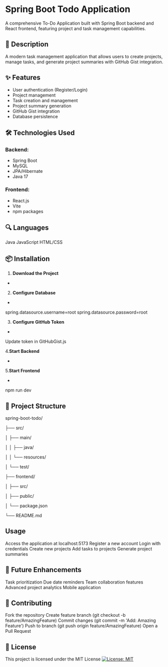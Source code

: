 # Spring Boot Todo Application

A comprehensive To-Do Application built with Spring Boot backend and React frontend, featuring project and task management capabilities.

## 🌟 Description

A modern task management application that allows users to create projects, manage tasks, and generate project summaries with GitHub Gist integration.

## ✨ Features

- User authentication (Register/Login)
- Project management
- Task creation and management
- Project summary generation
- GitHub Gist integration
- Database persistence

## 🛠 Technologies Used

### Backend:
- Spring Boot
- MySQL
- JPA/Hibernate
- Java 17

### Frontend:
- React.js
- Vite
- npm packages

## 🔍 Languages
Java
JavaScript
HTML/CSS

## 📦 Installation

1. **Download the Project**
- ```bash git clone <repository-url>

2. **Configure Database**
- ```bash spring.datasource.url=jdbc:mysql://localhost:3306/todomanager
spring.datasource.username=root
spring.datasource.password=root

3. **Configure GitHub Token**
- ```bash Generate a GitHub personal access token
Update token in GitHubGist.js

4.**Start Backend**
- ```bash mvn spring-boot:run

5.**Start Frontend**
- ```bash npm install
npm run dev


## 📁 Project Structure


spring-boot-todo/

├── src/

│   ├── main/

│   │   ├── java/

│   │   └── resources/

│   └── test/

├── frontend/

│   ├── src/

│   ├── public/

│   └── package.json

└── README.md

## Usage
Access the application at localhost:5173
Register a new account
Login with credentials
Create new projects
Add tasks to projects
Generate project summaries

## 🎯 Future Enhancements
Task prioritization
Due date reminders
Team collaboration features
Advanced project analytics
Mobile application

## 🤝 Contributing
Fork the repository
Create feature branch (git checkout -b feature/AmazingFeature)
Commit changes (git commit -m 'Add: Amazing Feature')
Push to branch (git push origin feature/AmazingFeature)
Open a Pull Request

## 📄 License
This project is licensed under the MIT License [![License: MIT](https://img.shields.io/badge/License-MIT-yellow.svg)](https://opensource.org/licenses/MIT)



